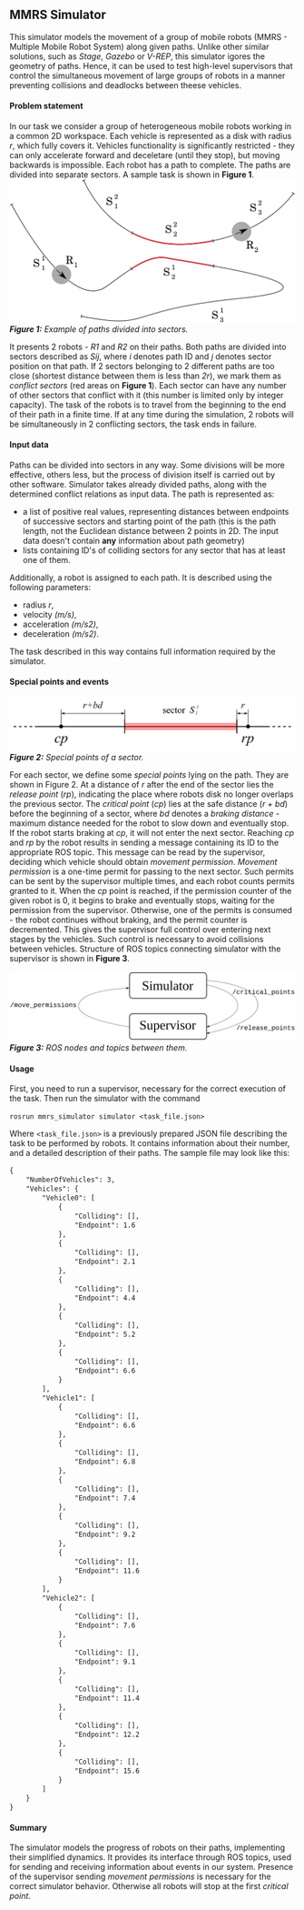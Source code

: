 ## MMRS Simulator

This simulator models the movement of a group of mobile robots (MMRS - Multiple Mobile Robot System) along given paths. Unlike other similar solutions, such as *Stage*, *Gazebo* or *V-REP*, this simulator igores the geometry of paths. Hence, it can be used to test high-level supervisors that control the simultaneous movement of large groups of robots in a manner preventing collisions and deadlocks between theese vehicles. 

#### Problem statement

In our task we consider a group of heterogeneous mobile robots working in a common 2D workspace. Each vehicle is represented as a disk with radius *r*, which fully covers it. Vehicles functionality is significantly restricted - they can only accelerate forward and deceletare (until they stop), but moving backwards is impossible. Each robot has a path to complete. The paths are divided into separate sectors. A sample task is shown in **Figure 1**.
![](pics/paths.png)
*__Figure 1:__ Example of paths divided into sectors.*

It presents 2 robots - *R1* and *R2* on their paths. Both paths are divided into sectors described as *Sij*, where *i* denotes path ID and *j* denotes sector position on that path. If 2 sectors belonging to 2 different paths are too close (shortest distance between them is less than *2r*), we mark them as *conflict sectors* (red areas on **Figure 1**). Each sector can have any number of other sectors that conflict with it (this number is limited only by integer capacity). The task of the robots is to travel from the beginning to the end of their path in a finite time. If at any time during the simulation, 2 robots will be simultaneously in 2 conflicting sectors, the task ends in failure.

#### Input data

Paths can be divided into sectors in any way. Some divisions will be more effective, others less, but the process of division itself is carried out by other software. Simulator takes already divided paths, along with the determined conflict relations as input data. The path is represented as:
- a list of positive real values, representing distances between endpoints of successive sectors and starting point of the path (this is the path length, not the Euclidean distance between 2 points in 2D. The input data doesn't contain **any** information about path geometry)
- lists containing ID's of colliding sectors for any sector that has at least one of them. 

Additionally, a robot is assigned to each path. It is described using the following parameters:
- radius *r*,
- velocity *(m/s)*,
- acceleration *(m/s2)*,
- deceleration *(m/s2)*.

The task described in this way contains full information required by the simulator. 

#### Special points and events 


![](pics/special_points.png)
*__Figure 2:__ Special points of a sector.*

For each sector, we define some *special points* lying on the path. They are shown in Figure 2.  At a distance of *r* after the end of the sector lies the *release point* (*rp*), indicating the place where robots disk no longer overlaps the previous sector. The *critical point* (*cp*) lies at the safe distance (*r + bd*) before the beginning of a sector, where *bd* denotes a *braking distance* - maximum distance needed for the robot to slow down and eventually stop. If the robot starts braking at *cp*, it will not enter the next sector. Reaching *cp* and *rp* by the robot results in sending a message containing its ID to the appropriate ROS topic. This message can be read by the supervisor, deciding which vehicle should obtain *movement permission*. *Movement permission* is a one-time permit for passing to the next sector. Such permits can be sent by the supervisor multiple times, and each robot counts permits granted to it. When the *cp* point is reached, if the permission counter of the given robot is 0, it begins to brake and eventually stops, waiting for the permission from the supervisor. Otherwise, one of the permits is consumed - the robot continues without braking, and the permit counter is decremented. This gives the supervisor full control over entering next stages by the vehicles. Such control is necessary to avoid collisions between vehicles. Structure of ROS topics connecting simulator with the supervisor is shown in **Figure 3**.

![](pics/topics.png)
*__Figure 3:__ ROS nodes and topics between them.*

#### Usage

First, you need to run a supervisor, necessary for the correct execution of the task. Then run the simulator with the command

`rosrun mmrs_simulator simulator <task_file.json>`

Where `<task_file.json>` is a previously prepared JSON file describing the task to be performed by robots. It contains information about their number, and a detailed description of their paths. The sample file may look like this:

```
{
    "NumberOfVehicles": 3,
    "Vehicles": {
        "Vehicle0": [
            {
                "Colliding": [],
                "Endpoint": 1.6
            },
            {
                "Colliding": [],
                "Endpoint": 2.1
            },
            {
                "Colliding": [],
                "Endpoint": 4.4
            },
            {
                "Colliding": [],
                "Endpoint": 5.2
            },
            {
                "Colliding": [],
                "Endpoint": 6.6
            }
        ],
        "Vehicle1": [
            {
                "Colliding": [],
                "Endpoint": 6.6
            },
            {
                "Colliding": [],
                "Endpoint": 6.8
            },
            {
                "Colliding": [],
                "Endpoint": 7.4
            },
            {
                "Colliding": [],
                "Endpoint": 9.2
            },
            {
                "Colliding": [],
                "Endpoint": 11.6
            }
        ],
        "Vehicle2": [
            {
                "Colliding": [],
                "Endpoint": 7.6
            },
            {
                "Colliding": [],
                "Endpoint": 9.1
            },
            {
                "Colliding": [],
                "Endpoint": 11.4
            },
            {
                "Colliding": [],
                "Endpoint": 12.2
            },
            {
                "Colliding": [],
                "Endpoint": 15.6
            }
        ]
    }
}
```


#### Summary

The simulator models the progress of robots on their paths, implementing their simplified dynamics. It provides its interface through ROS topics, used for sending and receiving information about events in our system. Presence of the supervisor sending *movement permissions* is necessary for the correct simulator behavior. Otherwise all robots will stop at the first *critical point*.



